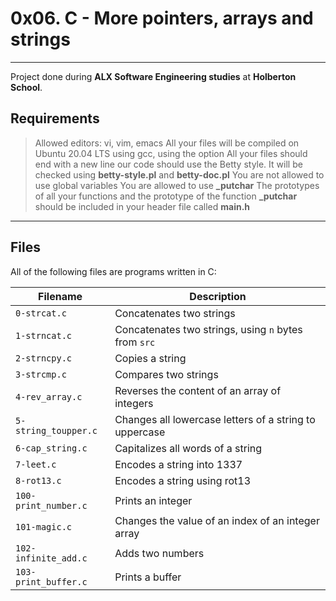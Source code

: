 # 0x06. C - More pointers, arrays and strings
----
Project done during **ALX Software Engineering studies** at **Holberton School**.
## Requirements
> Allowed editors: vi, vim, emacs
> All your files will be compiled on Ubuntu 20.04 LTS using gcc, using the option
> All your files should end with a new line
> our code should use the Betty style. It will be checked using **betty-style.pl** and **betty-doc.pl**
> You are not allowed to use global variables
> You are allowed to use **_putchar**
> The prototypes of all your functions and the prototype of the function **_putchar** should be included in your header file called **main.h**
----
## Files
All of the following files are programs written in C:

| Filename | Description |
| -------- | ----------- |
| `0-strcat.c` | Concatenates two strings |
| `1-strncat.c` | Concatenates two strings, using `n` bytes from `src` |
| `2-strncpy.c` | Copies a string |
| `3-strcmp.c` | Compares two strings |
| `4-rev_array.c` | Reverses the content of an array of integers |
| `5-string_toupper.c` | Changes all lowercase letters of a string to uppercase |
| `6-cap_string.c` | Capitalizes all words of a string |
| `7-leet.c` | Encodes a string into 1337 |
| `8-rot13.c` | Encodes a string using rot13 |
| `100-print_number.c` | Prints an integer |
| `101-magic.c` | Changes the value of an index of an integer array |
| `102-infinite_add.c` | Adds two numbers |
| `103-print_buffer.c` | Prints a buffer |

